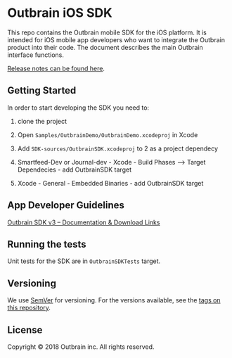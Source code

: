 # Outbrain iOS SDK

This repo contains the Outbrain mobile SDK for the iOS platform. It is intended for iOS mobile app developers who want to integrate the Outbrain product into their code. The document describes the main Outbrain interface functions.

[Release notes can be found here](release-notes.md).

## Getting Started

In order to start developing the SDK you need to:

1) clone the project

2) Open `Samples/OutbrainDemo/OutbrainDemo.xcodeproj` in Xcode

3) Add `SDK-sources/OutbrainSDK.xcodeproj` to 2 as a project dependecy

4) Smartfeed-Dev or Journal-dev - Xcode - Build Phases --> Target Dependecies - add OutbrainSDK target 

5) Xcode - General - Embedded Binaries - add OutbrainSDK target

## App Developer Guidelines

[Outbrain SDK v3 – Documentation & Download Links](http://developer.outbrain.com/outbrain-sdk-v3-documentation-download-links/)

## Running the tests

Unit tests for the SDK are in `OutbrainSDKTests` target.

## Versioning

We use [SemVer](http://semver.org/) for versioning. For the versions available, see the [tags on this repository](https://github.com/outbrain/OBSDKiOS/tags). 

## License

Copyright © 2018 Outbrain inc. All rights reserved.

